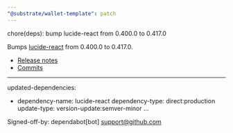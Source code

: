 ```yaml
---
"@substrate/wallet-template": patch
---
```


chore(deps): bump lucide-react from 0.400.0 to 0.417.0

Bumps [lucide-react](https://github.com/lucide-icons/lucide/tree/HEAD/packages/lucide-react) from 0.400.0 to 0.417.0.
- [Release notes](https://github.com/lucide-icons/lucide/releases)
- [Commits](https://github.com/lucide-icons/lucide/commits/0.417.0/packages/lucide-react)

---
updated-dependencies:
- dependency-name: lucide-react
  dependency-type: direct:production
  update-type: version-update:semver-minor
...

Signed-off-by: dependabot[bot] <support@github.com>
